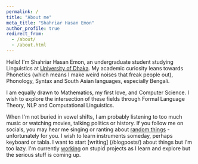 ```yaml
---
permalink: /
title: "About me"
meta_title: "Shahriar Hasan Emon"
author_profile: true
redirect_from: 
  - /about/
  - /about.html
---
```



Hello! I'm Shahriar Hasan Emon, an undergraduate student studying Linguistics at [University of Dhaka](https://www.du.ac.bd/). My academic curiosity leans towards Phonetics (which means I make weird noises that freak people out), Phonology, Syntax and South Asian languages, especially Bengali. 



I am equally drawn to Mathematics, my first love, and Computer Science. I wish to explore the intersection of these fields through Formal Language Theory, NLP and Computational Linguistics.  


When I'm not buried in vowel shifts, I am probably listening to too much music or watching movies, talking politics or history. If you follow me on socials, you may hear me singing or ranting about [random things](/interests/) - unfortunately for you. I wish to learn instruments someday, perhaps keyboard or tabla. I want to start [writing] (/blogposts/) about things but I'm too lazy. I'm currently [working](/portfolio/) on stupid projects as I learn and explore but the serious stuff is coming up.
